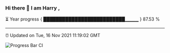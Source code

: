 ### Hi there 👋 I am Harry , 

⏳ Year progress { ██████████████████████████▁▁▁▁ } 87.53 %

---

⏰ Updated on Tue, 16 Nov 2021 11:19:02 GMT

![Progress Bar CI](https://github.com/duykhang68/duykhang68/workflows/Progress%20Bar%20CI/badge.svg)
